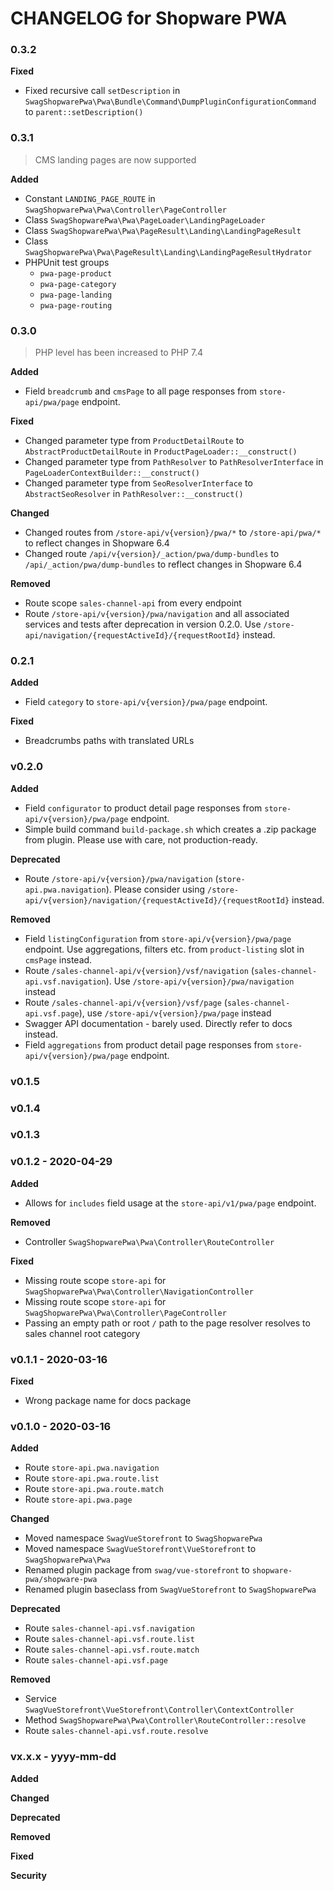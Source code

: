 CHANGELOG for Shopware PWA
===================
### 0.3.2

**Fixed**

* Fixed recursive call `setDescription` in `SwagShopwarePwa\Pwa\Bundle\Command\DumpPluginConfigurationCommand` to `parent::setDescription()`
### 0.3.1

> CMS landing pages are now supported

**Added**
* Constant `LANDING_PAGE_ROUTE` in `SwagShopwarePwa\Pwa\Controller\PageController`
* Class `SwagShopwarePwa\Pwa\PageLoader\LandingPageLoader`
* Class `SwagShopwarePwa\Pwa\PageResult\Landing\LandingPageResult`
* Class `SwagShopwarePwa\Pwa\PageResult\Landing\LandingPageResultHydrator`
* PHPUnit test groups
    * `pwa-page-product`
    * `pwa-page-category`
    * `pwa-page-landing`
    * `pwa-page-routing` 

### 0.3.0

> PHP level has been increased to PHP 7.4

**Added**
* Field `breadcrumb` and `cmsPage` to all page responses from `store-api/pwa/page` endpoint.

**Fixed**

* Changed parameter type from `ProductDetailRoute` to `AbstractProductDetailRoute` in `ProductPageLoader::__construct()`
* Changed parameter type from `PathResolver` to `PathResolverInterface` in `PageLoaderContextBuilder::__construct()` 
* Changed parameter type from `SeoResolverInterface` to `AbstractSeoResolver` in `PathResolver::__construct()`

**Changed**

* Changed routes from `/store-api/v{version}/pwa/*` to `/store-api/pwa/*` to reflect changes in Shopware 6.4
* Changed route `/api/v{version}/_action/pwa/dump-bundles` to `/api/_action/pwa/dump-bundles` to reflect changes in Shopware 6.4

**Removed**

* Route scope `sales-channel-api` from every endpoint
* Route `/store-api/v{version}/pwa/navigation` and all associated services and tests after deprecation in version 0.2.0. Use `/store-api/navigation/{requestActiveId}/{requestRootId}` instead. 

### 0.2.1

**Added**

* Field `category` to `store-api/v{version}/pwa/page` endpoint. 

**Fixed**

* Breadcrumbs paths with translated URLs

### v0.2.0

**Added**

* Field `configurator` to product detail page responses from `store-api/v{version}/pwa/page` endpoint.
* Simple build command `build-package.sh` which creates a .zip package from plugin. Please use with care, not production-ready.

**Deprecated**

* Route `/store-api/v{version}/pwa/navigation` (`store-api.pwa.navigation`). Please consider using `/store-api/v{version}/navigation/{requestActiveId}/{requestRootId}` instead.

**Removed**

* Field `listingConfiguration` from `store-api/v{version}/pwa/page` endpoint. Use aggregations, filters etc. from `product-listing` slot in `cmsPage` instead.
* Route `/sales-channel-api/v{version}/vsf/navigation` (`sales-channel-api.vsf.navigation`). Use `/store-api/v{version}/pwa/navigation` instead
* Route `/sales-channel-api/v{version}/vsf/page` (`sales-channel-api.vsf.page`), use `/store-api/v{version}/pwa/page` instead
* Swagger API documentation - barely used. Directly refer to docs instead.
* Field `aggregations` from product detail page responses from `store-api/v{version}/pwa/page` endpoint.

### v0.1.5

### v0.1.4

### v0.1.3

### v0.1.2 - 2020-04-29

**Added**

* Allows for `includes` field usage at the `store-api/v1/pwa/page` endpoint.

**Removed**

* Controller `SwagShopwarePwa\Pwa\Controller\RouteController`

**Fixed**

* Missing route scope `store-api` for `SwagShopwarePwa\Pwa\Controller\NavigationController`
* Missing route scope `store-api` for `SwagShopwarePwa\Pwa\Controller\PageController`
* Passing an empty path or root `/` path to the page resolver resolves to sales channel root category

### v0.1.1 - 2020-03-16

**Fixed**

* Wrong package name for docs package

### v0.1.0 - 2020-03-16

**Added**

* Route `store-api.pwa.navigation`
* Route `store-api.pwa.route.list`
* Route `store-api.pwa.route.match`
* Route `store-api.pwa.page`

**Changed**

* Moved namespace `SwagVueStorefront` to `SwagShopwarePwa`
* Moved namespace `SwagVueStorefront\VueStorefront` to `SwagShopwarePwa\Pwa`
* Renamed plugin package from `swag/vue-storefront` to `shopware-pwa/shopware-pwa`
* Renamed plugin baseclass from `SwagVueStorefront` to `SwagShopwarePwa`

**Deprecated**

* Route `sales-channel-api.vsf.navigation`
* Route `sales-channel-api.vsf.route.list`
* Route `sales-channel-api.vsf.route.match`
* Route `sales-channel-api.vsf.page`
 
**Removed**

* Service `SwagVueStorefront\VueStorefront\Controller\ContextController`
* Method `SwagShopwarePwa\Pwa\Controller\RouteController::resolve`
* Route `sales-channel-api.vsf.route.resolve`

### vx.x.x - yyyy-mm-dd

**Added**

**Changed**

**Deprecated**

**Removed**

**Fixed**

**Security**
